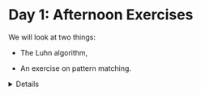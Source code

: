 # Day 1: Afternoon Exercises

We will look at two things:

- The Luhn algorithm,

- An exercise on pattern matching.

<details>

After looking at the exercises, you can look at the [solutions] provided.

[solutions]: solutions-afternoon.md

</details>
